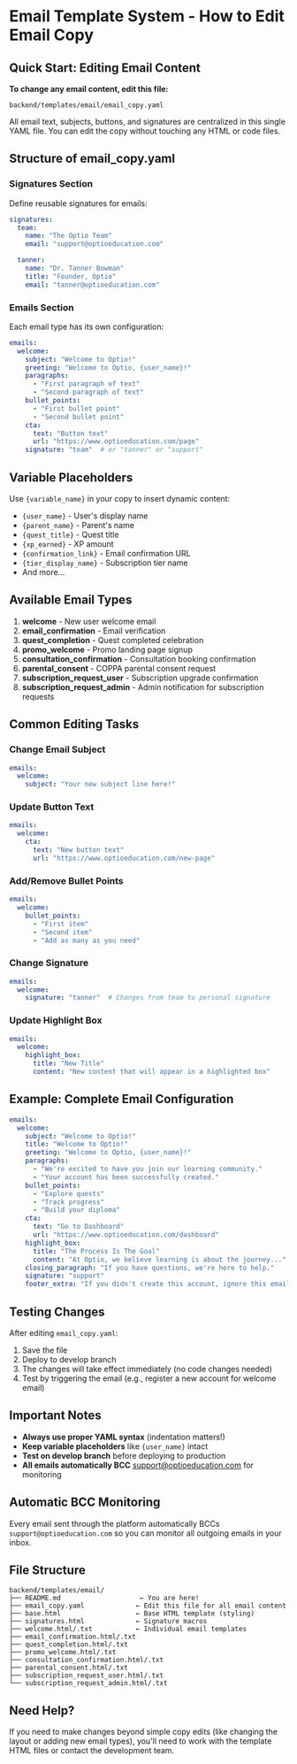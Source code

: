 # Email Template System - How to Edit Email Copy

## Quick Start: Editing Email Content

**To change any email content, edit this file:**
```
backend/templates/email/email_copy.yaml
```

All email text, subjects, buttons, and signatures are centralized in this single YAML file. You can edit the copy without touching any HTML or code files.

## Structure of email_copy.yaml

### Signatures Section
Define reusable signatures for emails:

```yaml
signatures:
  team:
    name: "The Optio Team"
    email: "support@optioeducation.com"

  tanner:
    name: "Dr. Tanner Bowman"
    title: "Founder, Optio"
    email: "tanner@optioeducation.com"
```

### Emails Section
Each email type has its own configuration:

```yaml
emails:
  welcome:
    subject: "Welcome to Optio!"
    greeting: "Welcome to Optio, {user_name}!"
    paragraphs:
      - "First paragraph of text"
      - "Second paragraph of text"
    bullet_points:
      - "First bullet point"
      - "Second bullet point"
    cta:
      text: "Button text"
      url: "https://www.optioeducation.com/page"
    signature: "team"  # or "tanner" or "support"
```

## Variable Placeholders

Use `{variable_name}` in your copy to insert dynamic content:

- `{user_name}` - User's display name
- `{parent_name}` - Parent's name
- `{quest_title}` - Quest title
- `{xp_earned}` - XP amount
- `{confirmation_link}` - Email confirmation URL
- `{tier_display_name}` - Subscription tier name
- And more...

## Available Email Types

1. **welcome** - New user welcome email
2. **email_confirmation** - Email verification
3. **quest_completion** - Quest completed celebration
4. **promo_welcome** - Promo landing page signup
5. **consultation_confirmation** - Consultation booking confirmation
6. **parental_consent** - COPPA parental consent request
7. **subscription_request_user** - Subscription upgrade confirmation
8. **subscription_request_admin** - Admin notification for subscription requests

## Common Editing Tasks

### Change Email Subject
```yaml
emails:
  welcome:
    subject: "Your new subject line here!"
```

### Update Button Text
```yaml
emails:
  welcome:
    cta:
      text: "New button text"
      url: "https://www.optioeducation.com/new-page"
```

### Add/Remove Bullet Points
```yaml
emails:
  welcome:
    bullet_points:
      - "First item"
      - "Second item"
      - "Add as many as you need"
```

### Change Signature
```yaml
emails:
  welcome:
    signature: "tanner"  # Changes from team to personal signature
```

### Update Highlight Box
```yaml
emails:
  welcome:
    highlight_box:
      title: "New Title"
      content: "New content that will appear in a highlighted box"
```

## Example: Complete Email Configuration

```yaml
emails:
  welcome:
    subject: "Welcome to Optio!"
    title: "Welcome to Optio!"
    greeting: "Welcome to Optio, {user_name}!"
    paragraphs:
      - "We're excited to have you join our learning community."
      - "Your account has been successfully created."
    bullet_points:
      - "Explore quests"
      - "Track progress"
      - "Build your diploma"
    cta:
      text: "Go to Dashboard"
      url: "https://www.optioeducation.com/dashboard"
    highlight_box:
      title: "The Process Is The Goal"
      content: "At Optio, we believe learning is about the journey..."
    closing_paragraph: "If you have questions, we're here to help."
    signature: "support"
    footer_extra: "If you didn't create this account, ignore this email."
```

## Testing Changes

After editing `email_copy.yaml`:

1. Save the file
2. Deploy to develop branch
3. The changes will take effect immediately (no code changes needed)
4. Test by triggering the email (e.g., register a new account for welcome email)

## Important Notes

- **Always use proper YAML syntax** (indentation matters!)
- **Keep variable placeholders** like `{user_name}` intact
- **Test on develop branch** before deploying to production
- **All emails automatically BCC** support@optioeducation.com for monitoring

## Automatic BCC Monitoring

Every email sent through the platform automatically BCCs `support@optioeducation.com` so you can monitor all outgoing emails in your inbox.

## File Structure

```
backend/templates/email/
├── README.md                    ← You are here!
├── email_copy.yaml             ← Edit this file for all email content
├── base.html                   ← Base HTML template (styling)
├── signatures.html             ← Signature macros
├── welcome.html/.txt           ← Individual email templates
├── email_confirmation.html/.txt
├── quest_completion.html/.txt
├── promo_welcome.html/.txt
├── consultation_confirmation.html/.txt
├── parental_consent.html/.txt
├── subscription_request_user.html/.txt
└── subscription_request_admin.html/.txt
```

## Need Help?

If you need to make changes beyond simple copy edits (like changing the layout or adding new email types), you'll need to work with the template HTML files or contact the development team.
